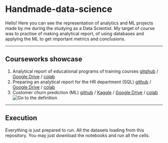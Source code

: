 # Handmade-data-science
Hello! Here you can see the representation of analytics and ML projects made by me during the studying as a Data Scientist. My target of course was to practise of making analytical report, of using databases and applying the ML to get important metrics and conclusions.
***
## Courseworks showcase
1. Analytical report of educational programs of training courses [gitghub](https://github.com/RuslanOraev/handmade-data-science/blob/main/notebooks/courseworks/OraevR_coursework_analytics_1.ipynb) / [Google Drive](https://drive.google.com/file/d/1h-o5B7C1ChDRmG8frcMsA3DGLyH3SWQr/view?usp=sharing)  / [colab](https://colab.research.google.com/drive/1h-o5B7C1ChDRmG8frcMsA3DGLyH3SWQr)<br>
2. Preparing an analytical report for the HR department (SQL) [github](https://github.com/RuslanOraev/handmade-data-science/blob/main/notebooks/courseworks/OraevR_Coursework_analytics_2.ipynb) / [Google Drive](https://drive.google.com/file/d/1-q0e6rFd-c4i39ELLPT8cGBXygAEA5Mb/view?usp=sharing) / [colab](https://colab.research.google.com/drive/1-q0e6rFd-c4i39ELLPT8cGBXygAEA5Mb)<br>
3. Customer churn prediction (ML) [github](https://github.com/RuslanOraev/handmade-data-science/blob/main/notebooks/courseworks/Coursework_ML.ipynb) / [Kaggle](https://www.kaggle.com/ruslanoraev/coursework-ml) / [Google Drive](https://drive.google.com/file/d/1xq2tQejEGu2RAV3uoSeXUl_cUIWWIYCq/view?usp=sharing) / [colab](https://colab.research.google.com/drive/1xq2tQejEGu2RAV3uoSeXUl_cUIWWIYCq)<br>
![Go to the definition](https://github.com/RuslanOraev/handmade-data-science/blob/main/Introduction/ML_cw.gif)<br>
***
## Execution
Everything is just prepared to run. All the datasets loading from this repository. You may just download the notebooks and run all the cells.
